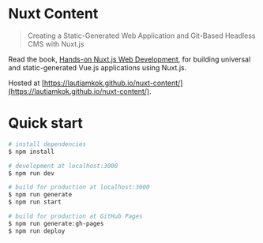 Nuxt Content
===========

> Creating a Static-Generated Web Application and Git-Based Headless CMS with Nuxt.js

Read the book, [Hands-on Nuxt.js Web Development](https://www.packtpub.com/product/hands-on-nuxt-js-web-development/9781789952698), for building universal and static-generated Vue.js applications using Nuxt.js.

Hosted at [https://lautiamkok.github.io/nuxt-content/](https://lautiamkok.github.io/nuxt-content/).

Quick start
=============

``` bash
# install dependencies
$ npm install

# development at localhost:3000
$ npm run dev

# build for production at localhost:3000
$ npm run generate
$ npm run start

# build for production at GitHub Pages
$ npm run generate:gh-pages
$ npm run deploy
```
